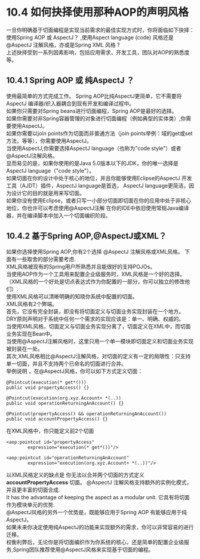 # 10.4 如何抉择使用那种AOP的声明风格

 一旦你明确基于切面编程是实现当前需求的最佳实现方式时，你将面临如下抉择：使用Spring AOP 或 AspectJ？ ,使用Aspect language (code) 风格还是
 @AspectJ 注解风格，亦或是Spring XML 风格？  
 上述抉择受到一系列因素影响，包括应用需求，开发工具，团队对AOP的熟悉度等。

## 10.4.1 Spring AOP 或 纯AspectJ ？

使用最简单的方式完成工作。
Spring AOP比纯AspectJ更简单，它不需要将AspectJ 编译器/织入器耦合到现有开发和编译过程中。  
如果你只需要对Spring beans进行切面编程，Spring AOP是最好的选择。  
如果你需要对非Spring容器管理的对象进行切面编程（例如典型的实体类）,你需要使用AspectJ。  
如果你需要以join points作为切面而非普通方法（join points举例：域的get或set方法，等等），你需要使用AspectJ。  
当使用AspectJ,你需要选择AspectJ language（也称为"code style"）或者 @AspectJ注解风格。  
显而易见的是，如果你使用的是Java 5.0版本以下的JDK，你的唯一选择是AspectJ language（"code style"）。  
如果切面在你的设计中处于核心的地位，并且你能够使用Eclipse的AspectJ 开发工具（AJDT）插件，AspectJ language是首选，
AspectJ language更简洁，因为设计它的目的就是用来写切面。  
如果你没有使用Eclipse，或者只写一小部分切面即切面在你的应用中处于非核心地位，你也许可以考虑使用@AspectJ注解
在你的IDE中依旧使用常规Java编译器，并在编译脚本中加入一个切面编织阶段。  

## 10.4.2 基于Spring AOP,@AspectJ或XML？

如果你选择使用Spring AOP,你有2个选择 @AspectJ 注解风格或XML风格。
下面有一些取舍的部分需要考虑.  
XML风格被现有的Spring用户所熟悉并且能很好的支持POJOs。  
当使用AOP作为一个工具用来配置企业级服务时，XML风格是一个好的选择。  
（XML风格的一个好处是切点表达式作为你配置的一部分，你可以独立的修改他们）.  
使用XML风格可以清晰明确的知晓你系统中配置的切面。  
XML风格有2个弊端。  
首先，它没有完全封装，即没有将切面定义与切面业务实现封装在一个地方。  
DRY原则声明对于系统中任何一个需求的实现应该是：单一、明确、权威的。    
当使用XML风格，切面定义与切面业务实现分离了，切面定义在XML中，而切面业务实现在Bean中。  
当使用@AspectJ注解风格时，这里只用一个单一模块即切面定义和切面业务实现被封装在一处。  
其次,XML风格相比@AspectJ注解风格，对切面的定义有一定的局限性：只支持单一切面，并且不支持两个已命名的切面进行合并。  
举例说明 ，在@AspectJ风格，你可以如下方式定义切面：  
```
@Pointcut(execution(* get*()))
public void propertyAccess() {}

@Pointcut(execution(org.xyz.Account+ *(..))
public void operationReturningAnAccount() {}

@Pointcut(propertyAccess() && operationReturningAnAccount())
public void accountPropertyAccess() {}
```
在XML风格中，你只能定义前2个切面
```
<aop:pointcut id="propertyAccess"
        expression="execution(* get*())"/>

<aop:pointcut id="operationReturningAnAccount"
        expression="execution(org.xyz.Account+ *(..))"/>
```		
以XML风格定义的缺点是 你无法以合并两个切面的方式定义 **accountPropertyAccess** 切面。
@AspectJ 注解风格支持额外的实例化模式，并且更丰富的切面合成.  
It has the advantage of keeping the aspect as a modular unit. 它具有将切面作为模块单元的优势.  
 @AspectJ风格的另外一个优势是，既能够应用于Spring AOP 有能够应用于纯AspectJ。  
 如果未来你决定使用纯AspectJ的功能来实现额外的需求，你可以非常容易的进行迁移。  
权衡利弊后，无论你是将切面编织作为你系统的核心，还是简单的配置企业级服务,Spring团队推荐使用@AspectJ风格来实现基于切面的编程。